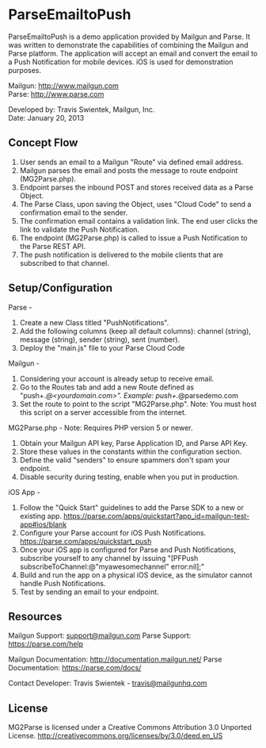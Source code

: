 ParseEmailtoPush
===========
ParseEmailtoPush is a demo application provided by Mailgun and Parse. It was written to demonstrate the capabilities of combining the Mailgun and Parse platform. The application will accept an email and convert the email to a Push Notification for mobile devices. iOS is used for demonstration purposes.

Mailgun: http://www.mailgun.com  
Parse: http://www.parse.com


Developed by: Travis Swientek, Mailgun, Inc.  
Date: January 20, 2013


Concept Flow
--------

1. User sends an email to a Mailgun "Route" via defined email address.
2. Mailgun parses the email and posts the message to route endpoint (MG2Parse.php). 
3. Endpoint parses the inbound POST and stores received data as a Parse Object.
4. The Parse Class, upon saving the Object, uses "Cloud Code" to send a confirmation email to the sender. 
5. The confirmation email contains a validation link. The end user clicks the link to validate the Push Notification. 
6. The endpoint (MG2Parse.php) is called to issue a Push Notification to the Parse REST API.
7. The push notification is delivered to the mobile clients that are subscribed to that channel.

Setup/Configuration
--------

Parse - 
1. Create a new Class titled "PushNotifications".  
2. Add the following columns (keep all default columns): channel (string), message (string), sender (string), sent (number).  
3. Deploy the "main.js" file to your Parse Cloud Code  

Mailgun - 
1. Considering your account is already setup to receive email.  
2. Go to the Routes tab and add a new Route defined as "push+.*@<yourdomain.com>". Example: push+.*@parsedemo.com  
3. Set the route to point to the script "MG2Parse.php". Note: You must host this script on a server accessible from the internet.  

MG2Parse.php - 
Note: Requires PHP version 5 or newer.  
1. Obtain your Mailgun API key, Parse Application ID, and Parse API Key.  
2. Store these values in the constants within the configuration section.  
3. Define the valid "senders" to ensure spammers don't spam your endpoint.  
4. Disable security during testing, enable when you put in production.  

iOS App - 
1. Follow the "Quick Start" guidelines to add the Parse SDK to a new or existing app. https://parse.com/apps/quickstart?app_id=mailgun-test-app#ios/blank
2. Configure your Parse account for iOS Push Notifications. https://parse.com/apps/quickstart_push
3. Once your iOS app is configured for Parse and Push Notifications, subscribe yourself to any channel by issuing "[PFPush subscribeToChannel:@"myawesomechannel" error:nil];"
4. Build and run the app on a physical iOS device, as the simulator cannot handle Push Notifications. 
5. Test by sending an email to your endpoint. 

Resources
-------
Mailgun Support: support@mailgun.com
Parse Support: https://parse.com/help

Mailgun Documentation: http://documentation.mailgun.net/
Parse Documentation: https://parse.com/docs/

Contact Developer: Travis Swientek - travis@mailgunhq.com

License
-------
MG2Parse is licensed under a Creative Commons Attribution 3.0 Unported License.
http://creativecommons.org/licenses/by/3.0/deed.en_US




